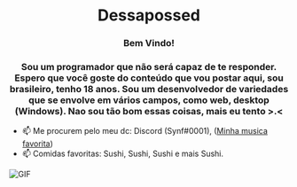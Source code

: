 <h1 align="center">Dessapossed</h1>
<h3 align="center">Bem Vindo!</h3>
<h3 align="center">Sou um programador que não será capaz de te responder. 
Espero que você goste do conteúdo que vou postar aqui, sou brasileiro, 
tenho 18 anos. Sou um desenvolvedor de variedades que se envolve em vários campos, como web, desktop (Windows). Nao sou tão bom essas coisas, mais eu tento >.<</h3>

- 📫 Me procurem pelo meu dc: Discord (Synf#0001), ([Minha musica favorita](https://www.youtube.com/watch?v=woNrNfFVsKc&ab_channel=NoCopyrightSounds))
- 📫 Comidas favoritas: Sushi, Sushi, Sushi e mais Sushi.
<img align="left" alt="GIF" src="https://media.discordapp.net/attachments/868714631873585163/877835485886693376/DVk.gif" />
